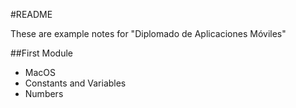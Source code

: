 #README

These are example notes for "Diplomado de Aplicaciones Móviles"

##First Module
- MacOS
- Constants and Variables
- Numbers